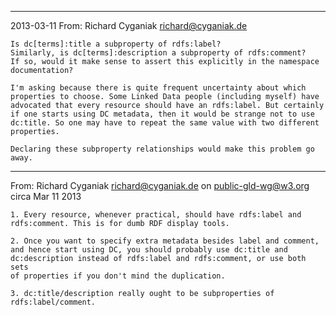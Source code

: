 ---------------------------------------------------------------------- 
2013-03-11 From: Richard Cyganiak <richard@cyganiak.de> 

    Is dc[terms]:title a subproperty of rdfs:label?
    Similarly, is dc[terms]:description a subproperty of rdfs:comment?
    If so, would it make sense to assert this explicitly in the namespace 
    documentation?

    I'm asking because there is quite frequent uncertainty about which 
    properties to choose. Some Linked Data people (including myself) have 
    advocated that every resource should have an rdfs:label. But certainly 
    if one starts using DC metadata, then it would be strange not to use 
    dc:title. So one may have to repeat the same value with two different 
    properties.

    Declaring these subproperty relationships would make this problem go 
    away.

---------------------------------------------------------------------- 
From: Richard Cyganiak <richard@cyganiak.de> on public-gld-wg@w3.org circa Mar 11 2013 

    1. Every resource, whenever practical, should have rdfs:label and 
    rdfs:comment. This is for dumb RDF display tools.

    2. Once you want to specify extra metadata besides label and comment, 
    and hence start using DC, you should probably use dc:title and 
    dc:description instead of rdfs:label and rdfs:comment, or use both sets 
    of properties if you don't mind the duplication.

    3. dc:title/description really ought to be subproperties of 
    rdfs:label/comment.

